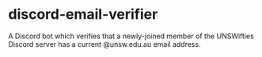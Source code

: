 # discord-email-verifier

A Discord bot which verifies that a newly-joined member of the UNSWifties Discord server has a current @unsw.edu.au email address.
